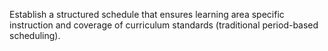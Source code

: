 Establish a structured schedule that ensures learning area specific instruction and coverage of curriculum standards (traditional period-based scheduling).
